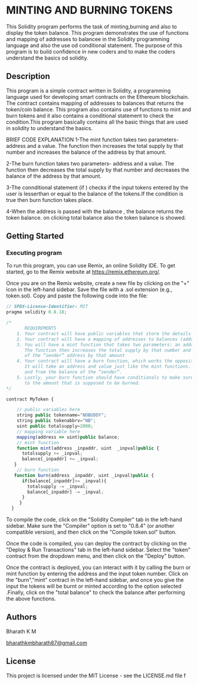 # MINTING AND BURNING TOKENS

This Solidity program performs the task of minting,burning and also to display the token balance. This program demonstrates the use of functions and mapping of addresses to balancee in the Solidity programming language and also the use od conditional statement. The purpose of this program is to build confidence in new coders and to make the coders understand the basics od solidity.

## Description

This program is a simple contract written in Solidity, a programming language used for developing smart contracts on the Ethereum blockchain. The contract contains mapping of addresses to balances that returns the token/coin balance. This program also contains use of functions to mint and burn tokens and it also contains a conditional statement to check the condition.This program basically contains all the basic things that are used in solidity to understand the basics.

BRIEF CODE EXPLANATION
1-The  mint function takes two parameters-  address and a value. The function then increases the total supply by that number and increases the balance of the address by that amount.


2-The  burn function takes two parameters-  address and a value. The function then decreases the total supply by that number and decreases the balance of the address by that amount.


3-The connditional statement (if ) checks if the input tokens entered by the user is lesserthan or equal to the balance of the tokens.If the condition is true then burn function takes place.


4-When the address is  passed  with the balance , the balance returns the token balance.
on clicking total balance also the token balance is showed.
## Getting Started

### Executing program

To run this program, you can use Remix, an online Solidity IDE. To get started, go to the Remix website at https://remix.ethereum.org/.

Once you are on the Remix website, create a new file by clicking on the "+" icon in the left-hand sidebar. Save the file with a .sol extension (e.g., token.sol). Copy and paste the following code into the file:

```javascript
// SPDX-License-Identifier: MIT
pragma solidity 0.8.18;

/*
       REQUIREMENTS
    1. Your contract will have public variables that store the details about your coin (Token Name, Token Abbrv., Total Supply)
    2. Your contract will have a mapping of addresses to balances (address => uint)
    3. You will have a mint function that takes two parameters: an address and a value. 
       The function then increases the total supply by that number and increases the balance 
       of the “sender” address by that amount
    4. Your contract will have a burn function, which works the opposite of the mint function, as it will destroy tokens. 
       It will take an address and value just like the mint functions. It will then deduct the value from the total supply 
       and from the balance of the “sender”.
    5. Lastly, your burn function should have conditionals to make sure the balance of "sender" is greater than or equal 
       to the amount that is supposed to be burned.
*/

contract MyToken {

    // public variables here
    string public tokenname="NOBUDDY";
    string public tokenabbrv="NB";
    uint public totalsupply=2000;
    // mapping variable here
    mapping(address => uint)public balance;
    // mint function
    function mint(address _inpaddr, uint  _inpval)public {
      totalsupply += _inpval;
      balance[_inpaddr] += _inpval;
   }
    // burn function
   function burn(address _inpaddr, uint _inpval)public {
      if(balance[_inpaddr]>= _inpval){
        totalsupply -= _inpval;
        balance[_inpaddr] -= _inpval;
      }
     }
  }

```

To compile the code, click on the "Solidity Compiler" tab in the left-hand sidebar. Make sure the "Compiler" option is set to "0.8.4" (or another compatible version), and then click on the "Compile token.sol" button.

Once the code is compiled, you can deploy the contract by clicking on the "Deploy & Run Transactions" tab in the left-hand sidebar. Select the "token" contract from the dropdown menu, and then click on the "Deploy" button.

Once the contract is deployed, you can interact with it by calling the burn or mint  function by entering the address and the input token number. Click on the "burn","mint" contract in the left-hand sidebar, and once you give the input the tokens will be burnt or minted according to the option selected .Finally, click on the "total balance" to check the balance after performing the above functions.

## Authors

Bharath K M 


bharathkmbharath87@gmail.com


## License

This project is licensed under the MIT License - see the LICENSE.md file f

